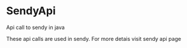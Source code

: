 # SendyApi
Api call to sendy in java


These api calls are used in sendy.
For more detais visit sendy api page
